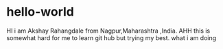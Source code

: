 ﻿# hello-world
 HI i am Akshay Rahangdale from Nagpur,Maharashtra ,India.
 AHH this is somewhat hard for me to learn git hub but trying my best.
what i am doing
